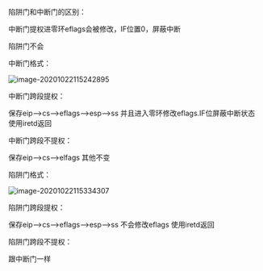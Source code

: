 陷阱门和中断门的区别：

中断门提权进零环eflags会被修改，IF位置0，屏蔽中断

陷阱门不会



中断门格式：

![image-20201022115242895](https://cdn.jsdelivr.net/gh/MoqiGod/Images@main/img/20201022115248.png)

中断门跨段提权：

保存eip-->cs-->eflags-->esp-->ss  并且进入零环修改eflags.IF位屏蔽中断状态		使用iretd返回

中断门跨段不提权：

保存eip-->cs-->elfags      其他不变



陷阱门格式：

![image-20201022115334307](https://cdn.jsdelivr.net/gh/MoqiGod/Images@main/img/20201022115334.png)

陷阱门跨段提权：

保存eip-->cs-->eflags-->esp-->ss  不会修改eflags		使用iretd返回

陷阱门跨段不提权：

跟中断门一样



